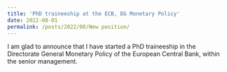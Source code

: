 ```yaml
---
title: 'PhD traineeship at the ECB, DG Monetary Policy'
date: 2022-08-01
permalink: /posts/2022/08/New position/
---
```

      

I am glad to announce that I have started a PhD traineeship in the Directorate General Monetary Policy of the European Central Bank, within the senior management.
